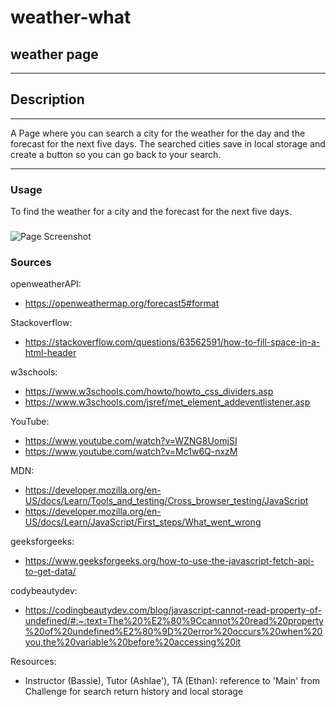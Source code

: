 # weather-what

## weather page
***

## Description 
***
A Page where you can search a city for the weather for the day and the forecast for the next five days. The searched cities save in local storage and create a button so you can go back to your search. 

***
### Usage
To find the weather for a city and the forecast for the next five days. 


###
![Page Screenshot]()




### Sources

openweatherAPI:
- https://openweathermap.org/forecast5#format

Stackoverflow:
- https://stackoverflow.com/questions/63562591/how-to-fill-space-in-a-html-header

w3schools:
- https://www.w3schools.com/howto/howto_css_dividers.asp
- https://www.w3schools.com/jsref/met_element_addeventlistener.asp

YouTube:
- https://www.youtube.com/watch?v=WZNG8UomjSI
- https://www.youtube.com/watch?v=Mc1w6Q-nxzM

MDN:
- https://developer.mozilla.org/en-US/docs/Learn/Tools_and_testing/Cross_browser_testing/JavaScript
- https://developer.mozilla.org/en-US/docs/Learn/JavaScript/First_steps/What_went_wrong

geeksforgeeks:
- https://www.geeksforgeeks.org/how-to-use-the-javascript-fetch-api-to-get-data/

codybeautydev:
- https://codingbeautydev.com/blog/javascript-cannot-read-property-of-undefined/#:~:text=The%20%E2%80%9Ccannot%20read%20property%20of%20undefined%E2%80%9D%20error%20occurs%20when%20you,the%20variable%20before%20accessing%20it

Resources:
 - Instructor (Bassie), Tutor (Ashlae'), TA (Ethan): reference to 'Main' from Challenge for search return history and local storage
